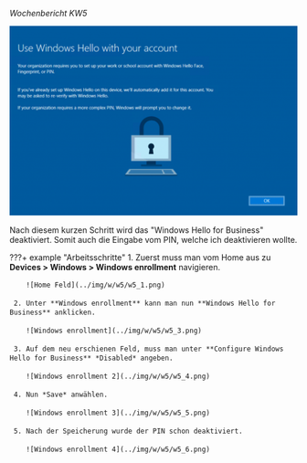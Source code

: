 *Wochenbericht KW5*

![PIN Windows ](../img/w/w5/w5_x.png)

Nach diesem kurzen Schritt wird das "Windows Hello for Business" deaktiviert. Somit auch die Eingabe vom PIN, welche ich deaktivieren wollte.

???+ example "Arbeitsschritte"
     1. Zuerst muss man vom Home aus zu **Devices > Windows > Windows enrollment** navigieren.

        ![Home Feld](../img/w/w5/w5_1.png)

     2. Unter **Windows enrollment** kann man nun **Windows Hello for Business** anklicken.

        ![Windows enrollment](../img/w/w5/w5_3.png)

     3. Auf dem neu erschienen Feld, muss man unter **Configure Windows Hello for Business** *Disabled* angeben.

        ![Windows enrollment 2](../img/w/w5/w5_4.png)

     4. Nun *Save* anwählen.

        ![Windows enrollment 3](../img/w/w5/w5_5.png)

     5. Nach der Speicherung wurde der PIN schon deaktiviert.

        ![Windows enrollment 4](../img/w/w5/w5_6.png)
